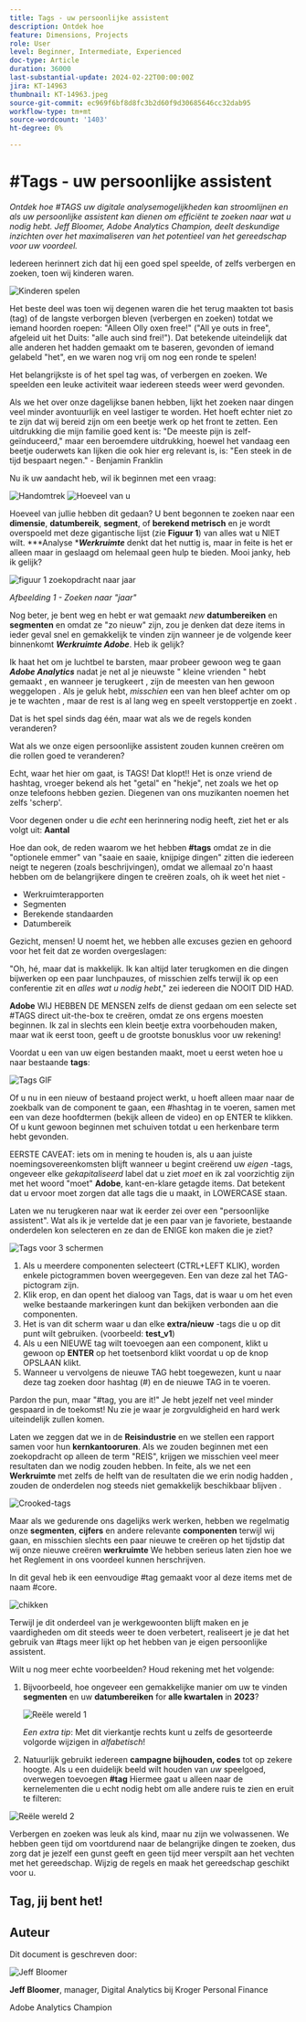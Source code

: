 ```yaml
---
title: Tags - uw persoonlijke assistent
description: Ontdek hoe
feature: Dimensions, Projects
role: User
level: Beginner, Intermediate, Experienced
doc-type: Article
duration: 36000
last-substantial-update: 2024-02-22T00:00:00Z
jira: KT-14963
thumbnail: KT-14963.jpeg
source-git-commit: ec969f6bf8d8fc3b2d60f9d30685646cc32dab95
workflow-type: tm+mt
source-wordcount: '1403'
ht-degree: 0%

---
```



# #Tags - uw persoonlijke assistent

_Ontdek hoe #TAGS uw digitale analysemogelijkheden kan stroomlijnen en als uw persoonlijke assistent kan dienen om efficiënt te zoeken naar wat u nodig hebt. Jeff Bloomer, Adobe Analytics Champion, deelt deskundige inzichten over het maximaliseren van het potentieel van het gereedschap voor uw voordeel._

Iedereen herinnert zich dat hij een goed spel speelde, of zelfs verbergen en zoeken, toen wij kinderen waren.

![Kinderen spelen](assets/kids-playing.jpeg)

Het beste deel was toen wij degenen waren die het terug maakten tot basis (tag) of de langste verborgen bleven (verbergen en zoeken) totdat we iemand hoorden roepen: &quot;Alleen Olly oxen free!&quot; (&quot;All ye outs in free&quot;, afgeleid uit het Duits: &quot;alle auch sind frei!&quot;).  Dat betekende uiteindelijk dat alle anderen het hadden gemaakt om te baseren, gevonden of iemand gelabeld &quot;het&quot;, en we waren nog vrij om nog een ronde te spelen!

Het belangrijkste is of het spel tag was, of verbergen en zoeken. We speelden een leuke activiteit waar iedereen steeds weer werd gevonden.

Als we het over onze dagelijkse banen hebben, lijkt het zoeken naar dingen veel minder avontuurlijk en veel lastiger te worden. Het hoeft echter niet zo te zijn dat wij bereid zijn om een beetje werk op het front te zetten.  Een uitdrukking die mijn familie goed kent is: &quot;De meeste pijn is zelf-geïnduceerd,&quot; maar een beroemdere uitdrukking, hoewel het vandaag een beetje ouderwets kan lijken die ook hier erg relevant is, is: &quot;Een steek in de tijd bespaart negen.&quot; - Benjamin Franklin

Nu ik uw aandacht heb, wil ik beginnen met een vraag:


![Handomtrek](assets/hand-outline.png) ![Hoeveel van u](assets/how-many-of-you.png)

Hoeveel van jullie hebben dit gedaan?  U bent begonnen te zoeken naar een **dimensie**, **datumbereik**, **segment**, of **berekend metrisch** en je wordt overspoeld met deze gigantische lijst (zie **Figuur 1**) van alles wat u NIET wilt.  ***Analyse ****Werkruimte*** denkt dat het nuttig is, maar in feite is het er alleen maar in geslaagd om helemaal geen hulp te bieden.  Mooi janky, heb ik gelijk?

![figuur 1 zoekopdracht naar jaar](assets/figure-1-search-for-year.png)

*Afbeelding 1 - Zoeken naar &quot;jaar&quot;*

Nog beter, je bent weg en hebt er wat gemaakt *new* **datumbereiken** en **segmenten** en omdat ze &quot;zo nieuw&quot; zijn, zou je denken dat deze items in ieder geval snel en gemakkelijk te vinden zijn wanneer je de volgende keer binnenkomt ***Werkruimte Adobe***. Heb ik gelijk?

Ik haat het om je luchtbel te barsten, maar probeer gewoon weg te gaan ***Adobe Analytics*** nadat je net al je nieuwste &quot; kleine vrienden &quot; hebt gemaakt , en wanneer je terugkeert , zijn de meesten van hen gewoon weggelopen .  Als je geluk hebt, *misschien* een van hen bleef achter om op je te wachten , maar de rest is al lang weg en speelt verstoppertje en zoekt .


Dat is het spel sinds dag één, maar wat als we de regels konden veranderen?

Wat als we onze eigen persoonlijke assistent zouden kunnen creëren om die rollen goed te veranderen?

Echt, waar het hier om gaat, is TAGS!  Dat klopt!!  Het is onze vriend de hashtag, vroeger bekend als het &quot;getal&quot; en &quot;hekje&quot;, net zoals we het op onze telefoons hebben gezien.  Diegenen van ons muzikanten noemen het zelfs &#39;scherp&#39;.

Voor degenen onder u die *echt* een herinnering nodig heeft, ziet het er als volgt uit: **Aantal**

Hoe dan ook, de reden waarom we het hebben **#tags** omdat ze in die &quot;optionele emmer&quot; van &quot;saaie en saaie, knijpige dingen&quot; zitten die iedereen neigt te negeren (zoals beschrijvingen), omdat we allemaal zo&#39;n haast hebben om de belangrijkere dingen te creëren zoals, oh ik weet het niet -

- Werkruimterapporten
- Segmenten
- Berekende standaarden
- Datumbereik

Gezicht, mensen!  U noemt het, we hebben alle excuses gezien en gehoord voor het feit dat ze worden overgeslagen:

&quot;Oh, hé, maar dat is makkelijk.  Ik kan altijd later terugkomen en die dingen bijwerken op een paar lunchpauzes, of misschien zelfs terwijl ik op een conferentie zit en *alles wat u nodig hebt*,&quot; zei iedereen die NOOIT DID HAD.


**Adobe** WIJ HEBBEN DE MENSEN zelfs de dienst gedaan om een selecte set #TAGS direct uit-the-box te creëren, omdat ze ons ergens moesten beginnen.  Ik zal in slechts een klein beetje extra voorbehouden maken, maar wat ik eerst toon, geeft u de grootste bonusklus voor uw rekening!

Voordat u een van uw eigen bestanden maakt, moet u eerst weten hoe u naar bestaande **tags**:

![Tags GIF](assets/tags-gif.gif)

Of u nu in een nieuw of bestaand project werkt, u hoeft alleen maar naar de zoekbalk van de component te gaan, een #hashtag in te voeren, samen met een van deze hoofdtermen (bekijk alleen de video) en op ENTER te klikken. Of u kunt gewoon beginnen met schuiven totdat u een herkenbare term hebt gevonden.

EERSTE CAVEAT: iets om in mening te houden is, als u aan juiste noemingsovereenkomsten blijft wanneer u begint creërend uw *eigen* -tags, ongeveer elke *gekapitaliseerd* label dat u ziet *moet* en ik zal voorzichtig zijn met het woord &quot;moet&quot; **Adobe**, kant-en-klare getagde items.  Dat betekent dat u ervoor moet zorgen dat alle tags die u maakt, in LOWERCASE staan.


Laten we nu terugkeren naar wat ik eerder zei over een &quot;persoonlijke assistent&quot;.  Wat als ik je vertelde dat je een paar van je favoriete, bestaande onderdelen kon selecteren en ze dan de ENIGE kon maken die je ziet?

![Tags voor 3 schermen](assets/3-screens-tags.png)


1. Als u meerdere componenten selecteert (CTRL+LEFT KLIK), worden enkele pictogrammen boven weergegeven.  Een van deze zal het TAG-pictogram zijn.
1. Klik erop, en dan opent het dialoog van Tags, dat is waar u om het even welke bestaande markeringen kunt dan bekijken verbonden aan die componenten.
1. Het is van dit scherm waar u dan elke **extra/nieuw** -tags die u op dit punt wilt gebruiken.  (voorbeeld: **test\_v1**)
1. Als u een NIEUWE tag wilt toevoegen aan een component, klikt u gewoon op **ENTER** op het toetsenbord klikt voordat u op de knop OPSLAAN klikt.
1. Wanneer u vervolgens de nieuwe TAG hebt toegewezen, kunt u naar deze tag zoeken door hashtag (#) en de nieuwe TAG in te voeren.

Pardon the pun, maar &quot;#tag, you are it!&quot;  Je hebt jezelf net veel minder gespaard in de toekomst!  Nu zie je waar je zorgvuldigheid en hard werk uiteindelijk zullen komen.

Laten we zeggen dat we in de **Reisindustrie** en we stellen een rapport samen voor hun **kernkantooruren**.  Als we zouden beginnen met een zoekopdracht op alleen de term &quot;REIS&quot;, krijgen we misschien veel meer resultaten dan we nodig zouden hebben.  In feite, als we net een **Werkruimte** met zelfs de helft van de resultaten die we erin nodig hadden , zouden de onderdelen nog steeds niet gemakkelijk beschikbaar blijven .

![Crooked-tags](assets/crooked-tags.png)

Maar als we gedurende ons dagelijks werk werken, hebben we regelmatig onze **segmenten**, **cijfers** en andere relevante **componenten** terwijl wij gaan, en misschien slechts een paar nieuwe te creëren op het tijdstip dat wij onze nieuwe creëren **werkruimte** We hebben serieus laten zien hoe we het Reglement in ons voordeel kunnen herschrijven.

In dit geval heb ik een eenvoudige #tag gemaakt voor al deze items met de naam #core.

![chikken](assets/cha-ching.png)

Terwijl je dit onderdeel van je werkgewoonten blijft maken en je vaardigheden om dit steeds weer te doen verbetert, realiseert je je dat het gebruik van #tags meer lijkt op het hebben van je eigen persoonlijke assistent.

Wilt u nog meer echte voorbeelden? Houd rekening met het volgende:

1. Bijvoorbeeld, hoe ongeveer een gemakkelijke manier om uw te vinden **segmenten** en uw **datumbereiken** for **alle kwartalen** in **2023**?

   ![Reële wereld 1](assets/real-world-1.png)

   *Een extra tip*: Met dit vierkantje rechts kunt u zelfs de gesorteerde volgorde wijzigen in *alfabetisch*!


1. Natuurlijk gebruikt iedereen **campagne bijhouden, codes** tot op zekere hoogte.  Als u een duidelijk beeld wilt houden van *uw* speelgoed, overwegen toevoegen **#tag** Hiermee gaat u alleen naar de kernelementen die u echt nodig hebt om alle andere ruis te zien en eruit te filteren:

![Reële wereld 2](assets/real-world-2.png)

Verbergen en zoeken was leuk als kind, maar nu zijn we volwassenen.  We hebben geen tijd om voortdurend naar de belangrijke dingen te zoeken, dus zorg dat je jezelf een gunst geeft en geen tijd meer verspilt aan het vechten met het gereedschap.  Wijzig de regels en maak het gereedschap geschikt voor u.

## Tag, jij bent het!


## Auteur

Dit document is geschreven door:

![Jeff Bloomer](assets/jeff-bloomer.png)

**Jeff Bloomer**, manager, Digital Analytics bij Kroger Personal Finance

Adobe Analytics Champion







